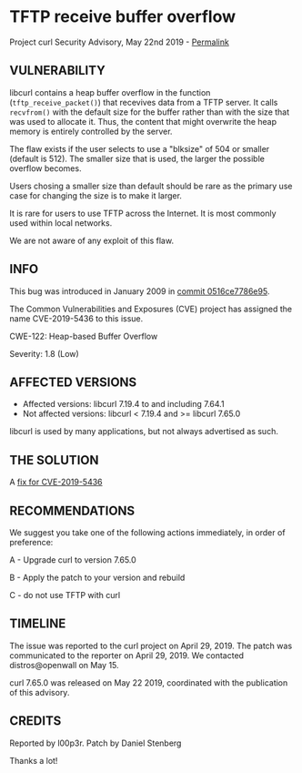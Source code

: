 TFTP receive buffer overflow
============================

Project curl Security Advisory, May 22nd 2019 -
[Permalink](https://curl.se/docs/CVE-2019-5436.html)

VULNERABILITY
-------------

libcurl contains a heap buffer overflow in the function
(`tftp_receive_packet()`) that recevives data from a TFTP server. It calls
`recvfrom()` with the default size for the buffer rather than with the size
that was used to allocate it. Thus, the content that might overwrite the heap
memory is entirely controlled by the server.

The flaw exists if the user selects to use a "blksize" of 504 or smaller
(default is 512). The smaller size that is used, the larger the possible
overflow becomes.

Users chosing a smaller size than default should be rare as the primary use
case for changing the size is to make it larger.

It is rare for users to use TFTP across the Internet. It is most commonly used
within local networks.

We are not aware of any exploit of this flaw.

INFO
----

This bug was introduced in January 2009 in
[commit 0516ce7786e95](https://github.com/curl/curl/commit/0516ce7786e95).

The Common Vulnerabilities and Exposures (CVE) project has assigned the name
CVE-2019-5436 to this issue.

CWE-122: Heap-based Buffer Overflow

Severity: 1.8 (Low)

AFFECTED VERSIONS
-----------------

- Affected versions: libcurl 7.19.4 to and including 7.64.1
- Not affected versions: libcurl < 7.19.4 and >= libcurl 7.65.0

libcurl is used by many applications, but not always advertised as such.

THE SOLUTION
------------

A [fix for CVE-2019-5436](https://github.com/curl/curl/commit/2576003415625d7b5f0e390902f8097830b82275)

RECOMMENDATIONS
--------------

We suggest you take one of the following actions immediately, in order of
preference:

 A - Upgrade curl to version 7.65.0

 B - Apply the patch to your version and rebuild

 C - do not use TFTP with curl

TIMELINE
--------

The issue was reported to the curl project on April 29, 2019. The patch was
communicated to the reporter on April 29, 2019. We contacted distros@openwall
on May 15.

curl 7.65.0 was released on May 22 2019, coordinated with the publication of
this advisory.

CREDITS
-------

Reported by l00p3r. Patch by Daniel Stenberg

Thanks a lot!
